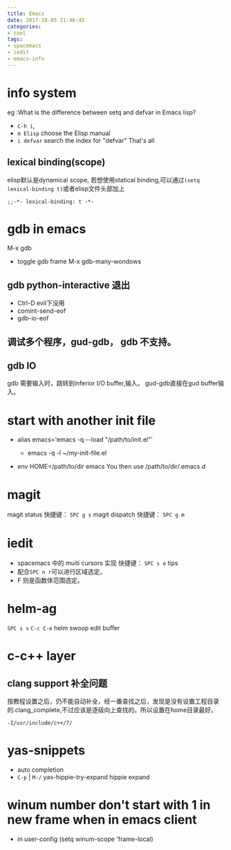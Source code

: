 ```yaml
---
title: Emacs
date: 2017-10-05 21:46:45
categories:
- tool
tags:
- spacemacs 
- iedit
- emacs-info
---
```


# info system 
eg :What is the difference between setq and defvar in Emacs lisp?

- `C-h i`, 
- `m Elisp` choose the Elisp manual
- `i defvar` search the index for "defvar"
That's all

## lexical binding(scope)
elisp默认是dynamical scope, 若想使用statical binding,可以通过`(setq lexical-binding t)`或者elisp文件头部加上
```elisp
;;-*- lexical-binding: t -*- 
```  

# gdb in emacs
M-x gdb
- toggle gdb frame
M-x gdb-many-wondows

## gdb python-interactive 退出
- Ctrl-D evil下没用
- comint-send-eof
- gdb-io-eof

## 调试多个程序，gud-gdb， gdb 不支持。

## gdb IO
gdb 需要输入时，跳转到inferior I/O buffer,输入。  gud-gdb直接在gud buffer输入。 


# start with another init file
- alias emacs='emacs -q --load "/path/to/init.el"'
    - emacs -q -l ~/my-init-file.el

- env HOME=/path/to/dir emacs
    You then use /path/to/dir/.emacs.d

# magit
magit status 快捷键： `SPC g s`
magit dispatch 快捷键： `SPC g m`

# iedit
- spacemacs 中的 muiti cursors 实现
快捷键： `SPC s e`
tips
 - 配合`SPC n r`可以进行区域选定。
 - F 则是函数体范围选定。

# helm-ag
`SPC s s`
`C-c C-e`  helm swoop edit buffer

# c-c++ layer
## clang support 补全问题
按教程设置之后，仍不能自动补全，经一番查找之后，发现是没有设置工程目录的.clang_complete,不过应该是逐级向上查找的。所以设置在home目录最好。
```
-I/usr/include/c++/7/
``` 
# yas-snippets
- auto completion 
- `C-p` | `M-/` yas-hippie-try-expand  hippie expand

# winum number don't start with 1 in new frame when in emacs client
- in user-config 
(setq winum-scope 'frame-local)

